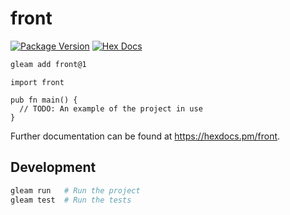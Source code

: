 # front

[![Package Version](https://img.shields.io/hexpm/v/front)](https://hex.pm/packages/front)
[![Hex Docs](https://img.shields.io/badge/hex-docs-ffaff3)](https://hexdocs.pm/front/)

```sh
gleam add front@1
```
```gleam
import front

pub fn main() {
  // TODO: An example of the project in use
}
```

Further documentation can be found at <https://hexdocs.pm/front>.

## Development

```sh
gleam run   # Run the project
gleam test  # Run the tests
```
